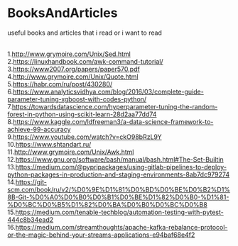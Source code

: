 # BooksAndArticles
useful books and articles that i read or i want to read

<br>1.http://www.grymoire.com/Unix/Sed.html
<br>2.https://linuxhandbook.com/awk-command-tutorial/
<br>3.https://www2007.org/papers/paper570.pdf
<br>4.http://www.grymoire.com/Unix/Quote.html
<br>5.https://habr.com/ru/post/430280/
<br>6.https://www.analyticsvidhya.com/blog/2016/03/complete-guide-parameter-tuning-xgboost-with-codes-python/
<br>7.https://towardsdatascience.com/hyperparameter-tuning-the-random-forest-in-python-using-scikit-learn-28d2aa77dd74
<br>8.https://www.kaggle.com/ldfreeman3/a-data-science-framework-to-achieve-99-accuracy
<br>9.https://www.youtube.com/watch?v=ckO98bRzL9Y
<br>10.https://www.shtandart.ru/
<br>11.http://www.grymoire.com/Unix/Awk.html
<br>12.https://www.gnu.org/software/bash/manual/bash.html#The-Set-Builtin
<br>13.https://medium.com/@pypripackages/using-gitlab-pipelines-to-deploy-python-packages-in-production-and-staging-environments-8ab7dc979274
<br>14.https://git-scm.com/book/ru/v2/%D0%9E%D1%81%D0%BD%D0%BE%D0%B2%D1%8B-Git-%D0%A0%D0%B0%D0%B1%D0%BE%D1%82%D0%B0-%D1%81-%D0%BC%D0%B5%D1%82%D0%BA%D0%B0%D0%BC%D0%B8
<br>15.https://medium.com/tenable-techblog/automation-testing-with-pytest-444c8b34ead2
<br>16.https://medium.com/streamthoughts/apache-kafka-rebalance-protocol-or-the-magic-behind-your-streams-applications-e94baf68e4f2
